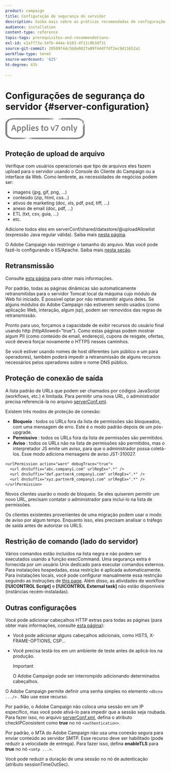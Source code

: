 ```yaml
---
product: campaign
title: Configuração de segurança do servidor
description: Saiba mais sobre as práticas recomendadas de configuração do servidor
audience: installation
content-type: reference
topic-tags: prerequisites-and-recommendations-
exl-id: e1aff73a-54fb-444e-b183-df11c9b3df31
source-git-commit: 20509f44c5b8e0827a09f44dffdf2ec9d11652a1
workflow-type: tm+mt
source-wordcount: '625'
ht-degree: 43%

---
```


# Configurações de segurança do servidor {#server-configuration}

![](../../assets/v7-only.svg)

## Proteção de upload de arquivo

Verifique com usuários operacionais que tipo de arquivos eles fazem upload para o servidor usando o Console do Cliente do Campaign ou a interface da Web. Como lembrete, as necessidades de negócios podem ser:

* imagens (jpg, gif, png, ...)
* conteúdo (zip, html, css...)
* ativos de marketing (doc, xls, pdf, psd, tiff, ...)
* anexo de email (doc, pdf, ...)
* ETL (txt, csv, guia, ...)
* etc.

Adicione todos eles em serverConf/shared/datastore/@uploadAllowlist (expressão Java regular válida). Saiba mais [nesta página](../../installation/using/file-res-management.md).

O Adobe Campaign não restringe o tamanho do arquivo. Mas você pode fazê-lo configurando o IIS/Apache. Saiba mais [nesta seção](../../installation/using/web-server-configuration.md).

## Retransmissão

Consulte [esta página](../../installation/using/configuring-campaign-server.md#dynamic-page-security-and-relays) para obter mais informações.

Por padrão, todas as páginas dinâmicas são automaticamente retransmitidas para o servidor Tomcat local da máquina cujo módulo da Web foi iniciado. É possível optar por não retransmitir alguns deles. Se alguns módulos do Adobe Campaign não estiverem sendo usados (como aplicação Web, interação, algum jsp), podem ser removidos das regras de retransmissão. 

Pronto para uso, forçamos a capacidade de exibir recursos do usuário final usando http (httpAllowed=&quot;true&quot;). Como estas páginas podem mostrar algum PII (como conteúdo de email, endereço), cupons de resgate, ofertas, você deverá forçar novamente o HTTPS nesses caminhos.

Se você estiver usando nomes de host diferentes (um público e um para operadores), também poderá impedir a retransmissão de alguns recursos necessários pelos operadores sobre o nome DNS público.

## Proteção de conexão de saída

A lista padrão de URLs que podem ser chamados por códigos JavaScript (workflows, etc.) é limitada. Para permitir uma nova URL, o administrador precisa referenciá-la no arquivo [serverConf.xml](../../installation/using/the-server-configuration-file.md).

Existem três modos de proteção de conexão:

* **Bloqueio** : todos os URLs fora da lista de permissões são bloqueados, com uma mensagem de erro. Este é o modo padrão depois de um pós-upgrade.
* **Permissivo** : todos os URLs fora da lista de permissões são permitidos.
* **Aviso** : todos os URLs não na lista de permissões são permitidos, mas o interpretador JS emite um aviso, para que o administrador possa coletá-los. Esse modo adiciona mensagens de aviso JST-310027.

```
<urlPermission action="warn" debugTrace="true">
  <url dnsSuffix="abc.company1.com" urlRegEx=".*" />
  <url dnsSuffix="def.partnerA_company1.com" urlRegEx=".*" />
  <url dnsSuffix="xyz.partnerB_company1.com" urlRegEx=".*" />
</urlPermission>
```

Novos clientes usarão o modo de bloqueio. Se eles quiserem permitir um novo URL, precisam contatar o administrador para incluí-lo na lista de permissões.

Os clientes existentes provenientes de uma migração podem usar o modo de aviso por algum tempo. Enquanto isso, eles precisam analisar o tráfego de saída antes de autorizar os URLS.

## Restrição de comando (lado do servidor)

Vários comandos estão incluídos na lista negra e não podem ser executados usando a função execCommand. Uma segurança extra é fornecida por um usuário Unix dedicado para executar comandos externos. Para instalações hospedadas, essa restrição é aplicada automaticamente. Para instalações locais, você pode configurar manualmente essa restrição seguindo as instruções de [this page](../../installation/using/configuring-campaign-server.md#restricting-authorized-external-commands). Além disso, as atividades de workflow **[!UICONTROL Script]** e **[!UICONTROL External task]** não estão disponíveis (instâncias recém-instaladas).

## Outras configurações

Você pode adicionar cabeçalhos HTTP extras para todas as páginas (para obter mais informações, consulte [esta página](../../installation/using/configuring-campaign-server.md#restricting-authorized-external-commands)):

* Você pode adicionar alguns cabeçalhos adicionais, como HSTS, X-FRAME-OPTIONS, CSP...
* Você precisa testá-los em um ambiente de teste antes de aplicá-los na produção.

   >[!IMPORTANT]
   >
   >O Adobe Campaign pode ser interrompido adicionando determinados cabeçalhos.

O Adobe Campaign permite definir uma senha simples no elemento `<dbcnx .../>` . Não use esse recurso.

Por padrão, o Adobe Campaign não coloca uma sessão em um IP específico, mas você pode ativá-lo para impedir que a sessão seja roubada. Para fazer isso, no arquivo [serverConf.xml](../../installation/using/the-server-configuration-file.md), defina o atributo checkIPConsistent como **true** no nó `<authentication>`.

Por padrão, o MTA do Adobe Campaign não usa uma conexão segura para enviar conteúdo ao servidor SMTP. Esse recurso deve ser habilitado (pode reduzir a velocidade de entrega). Para fazer isso, defina **enableTLS** para **true** no nó `<smtp ...>`.

Você pode reduzir a duração de uma sessão no nó de autenticação (atributo sessionTimeOutSec).
